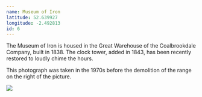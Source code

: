```yaml
---
name: Museum of Iron
latitude: 52.639927
longitude: -2.492813
id: 6
---
```


The Museum of Iron is housed in the Great Warehouse of the Coalbrookdale Company, built in 1838. The clock tower, added in 1843, has been recently restored to loudly chime the hours.


This photograph was taken in the 1970s before the demolition of the range on the right of the picture.

![](/images/historic-photos/iron-museum.jpg "")
